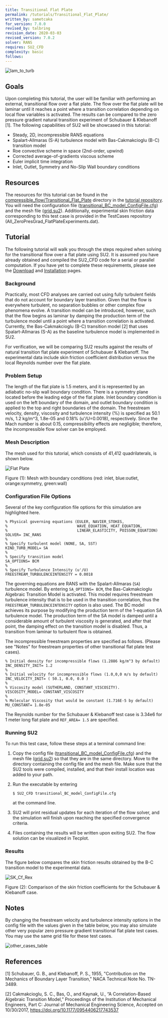 ```yaml
---
title: Transitional Flat Plate
permalink: /tutorials/Transitional_Flat_Plate/
written_by: sametcaka
for_version: 7.0.0
revised_by: talbring
revision_date: 2020-03-03
revised_version: 7.0.2
solver: RANS
requires: SU2_CFD
complexity: basic
follows: 
---
```


![lam_to_turb](../../tutorials_files/compressible_flow/Transitional_Flat_Plate/images/lam_to_turb.png)

## Goals

Upon completing this tutorial, the user will be familiar with performing an external, transitional flow over a flat plate. The flow over the flat plate will be laminar until it reaches a point where a transition correlation depending on local flow variables is activated. The results can be compared to the zero pressure gradient natural transition experiment of Schubauer & Klebanoff [1]. The following capabilities of SU2 will be showcased in this tutorial:

- Steady, 2D, incompressible RANS equations
- Spalart-Allmaras (S-A) turbulence model with Bas-Cakmakcioglu (B-C) transition model
- Roe convective scheme in space (2nd-order, upwind)
- Corrected average-of-gradients viscous scheme
- Euler implicit time integration
- Inlet, Outlet, Symmetry and No-Slip Wall boundary conditions

## Resources

The resources for this tutorial can be found in the [compressible_flow/Transitional_Flat_Plate](https://github.com/su2code/Tutorials/tree/master/compressible_flow/Transitional_Flat_Plate) directory in the [tutorial repository](https://github.com/su2code/Tutorials). You will need the configuration file ([transitional_BC_model_ConfigFile.cfg](https://github.com/su2code/Tutorials/tree/master/compressible_flow/Transitional_Flat_Plate/transitional_BC_model_ConfigFile.cfg)) and the mesh file ([grid.su2](https://github.com/su2code/Tutorials/tree/master/compressible_flow/Transitional_Flat_Plate/grid.su2)).
Additionally, experimental skin friction data corresponding to this test case is provided in the TestCases repository (All_ZeroPresGrad_FlatPlateExperiments.dat).

## Tutorial

The following tutorial will walk you through the steps required when solving for the transitional flow over a flat plate using SU2. It is assumed you have already obtained and compiled the SU2_CFD code for a serial or parallel computation. If you have yet to complete these requirements, please see the [Download](/docs_v7/Download/) and [Installation](/docs_v7/Installation/) pages.

### Background

Practically, most CFD analyses are carried out using fully turbulent fields that do not account for boundary layer transition. Given that the flow is everywhere turbulent, no separation bubbles or other complex flow phenomena evolve. A transition model can be introduced, however, such that the flow begins as laminar by damping the production term of the turbulence model until a point where a transition correlation is activated. Currently, the Bas-Cakmakcioglu (B-C) transition model [2] that uses Spalart-Allmaras (S-A) as the baseline turbulence model is implemented in SU2.

For verification, we will be comparing SU2 results against the results of natural transition flat plate experiment of Schubauer & Klebanoff. The experimental data include skin friction coefficient distribution versus the local Reynolds number over the flat plate.

### Problem Setup

The length of the flat plate is 1.5 meters, and it is represented by an adiabatic no-slip wall boundary condition. There is a symmetry plane located before the leading edge of the flat plate. Inlet boundary condition is used on the left boundary of the domain, and outlet boundary condition is applied to the top and right boundaries of the domain. The freestream velocity, density, viscosity and turbulence intensity (%) is specified as 50.1 m/s, 1.2 kg/m^3, 1.8e-05 and 0.18% (u'/U=0.0018), respectively. Since the Mach number is about 0.15, compressibility effects are negligible; therefore, the incompressible flow solver can be employed.

### Mesh Description

The mesh used for this tutorial, which consists of 41,412 quadrilaterals, is shown below.

![Flat Plate](../../tutorials_files/compressible_flow/Transitional_Flat_Plate/images/FlatPMesh.png)

Figure (1): Mesh with boundary conditions (red: inlet, blue:outlet, orange:symmetry, green:wall)

### Configuration File Options

Several of the key configuration file options for this simulation are highlighted here.

```
% Physical governing equations (EULER, NAVIER_STOKES,
%                               WAVE_EQUATION, HEAT_EQUATION, 
%                               LINEAR_ELASTICITY, POISSON_EQUATION)
SOLVER= INC_RANS
%
% Specify turbulent model (NONE, SA, SST)
KIND_TURB_MODEL= SA
%
% Specify transition model
SA_OPTIONS= BCM
%
% Specify Turbulence Intensity (u'/U)
FREESTREAM_TURBULENCEINTENSITY = 0.0018
```

The governing equations are RANS with the Spalart-Allmaras (`SA`) turbulence model. By entering `SA_OPTIONS= BCM`, the Bas-Cakmakcioglu Algebraic Transition Model is activated. This model requires freestream turbulence intensity that is to be used in the transition correlation, thus the `FREESTREAM_TURBULENCEINTENSITY` option is also used. The BC model achieves its purpose by modifying the production term of the 1-equation SA turbulence model. The production term of the SA model is damped until a considerable amount of turbulent viscosity is generated, and after that point, the damping effect on the transition model is disabled. Thus, a transition from laminar to turbulent flow is obtained.

The incompressible freestream properties are specified as follows. (Please see "Notes" for freestream properties of other transitional flat plate test cases).

```
% Initial density for incompressible flows (1.2886 kg/m^3 by default)
INC_DENSITY_INIT= 1.2
%
% Initial velocity for incompressible flows (1.0,0,0 m/s by default)
INC_VELOCITY_INIT= ( 50.1, 0.0, 0.0 )
%
% Viscosity model (SUTHERLAND, CONSTANT_VISCOSITY).
VISCOSITY_MODEL= CONSTANT_VISCOSITY
%
% Molecular Viscosity that would be constant (1.716E-5 by default)
MU_CONSTANT= 1.8e-05
```

The Reynolds number for the Schubauer & Klebanoff test case is 3.34e6 for 1 meter long flat plate and `REF_AREA= 1.5` are specified.

### Running SU2

To run this test case, follow these steps at a terminal command line:

1.	Copy the config file ([transitional_BC_model_ConfigFile.cfg](https://github.com/su2code/Tutorials/tree/master/compressible_flow/Transitional_Flat_Plate/transitional_BC_model_ConfigFile.cfg)) and the mesh file ([grid.su2](https://github.com/su2code/Tutorials/tree/master/compressible_flow/Transitional_Flat_Plate/grid.su2)) so that they are in the same directory. Move to the directory containing the config file and the mesh file. Make sure that the SU2 tools were compiled, installed, and that their install location was added to your path.

2.	Run the executable by entering 

    ```
    $ SU2_CFD transitional_BC_model_ConfigFile.cfg
    ``` 

    at the command line.

3.	SU2 will print residual updates for each iteration of the flow solver, and the simulation will finish upon reaching the specified convergence criteria.

4.	Files containing the results will be written upon exiting SU2. The flow solution can be visualized in Tecplot.

### Results

The figure below compares the skin friction results obtained by the B-C transition model to the experimental data. 

![SK_Cf_Rex](../../tutorials_files/compressible_flow/Transitional_Flat_Plate/images/Cf_Rex_SK.png)

Figure (2): Comparison of the skin friction coefficients for the Schubauer & Klebanoff case.

## Notes

By changing the freestream velocity and turbulence intensity options in the config file with the values given in the table below, you may also simulate other very popular zero pressure gradient transitional flat plate test cases. You may use the same grid file for these test cases.

![other_cases_table](../../tutorials_files/compressible_flow/Transitional_Flat_Plate/images/other_transition_cases.png)

## References

[1] Schubauer, G. B., and Klebanoff, P. S., 1955, "Contribution on the Mechanics of Boundary Layer Transition," NACA Technical Note No. TN-3489.

[2] Cakmakcioglu, S. C., Bas, O., and Kaynak, U., “A Correlation-Based Algebraic Transition Model,” Proceedings of the Institution of Mechanical Engineers, Part C: Journal of Mechanical Engineering Science, Accepted on 10/30/2017, https://doi.org/10.1177/0954406217743537
